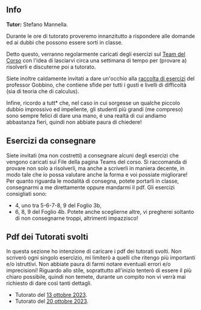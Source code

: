 ## Info

**Tutor:** Stefano Mannella.

Durante le ore di tutorato proveremo innanzitutto a rispondere alle domande ed ai dubbi che possono essere sorti in classe.

Detto questo, verranno regolarmente caricati degli esercizi sul [Team del Corso](https://teams.microsoft.com/l/channel/19%3AibLhiluIhUBAii4IoIkfpOMF4-BFw2et09NuoPRN82o1%40thread.tacv2/General?groupId=aced3eae-7db0-462e-a555-8a1e6e401922&tenantId=c7456b31-a220-47f5-be52-473828670aa1) con l'idea di lasciarvi circa una settimana di tempo per (provare a) risolverli e discuterne poi a tutorato. 

Siete inoltre caldamente invitati a dare un'occhio alla [raccolta di esercizi](https://pagine.dm.unipi.it/gobbino/Home_Page/ArchivioDidattico.html) del professor Gobbino, che contiene sfide per tutti i gusti e livelli di difficoltà (sia di teoria che di calculus).

Infine, ricordo a tutt* che, nel caso in cui sorgesse un qualche piccolo dubbio improssivo ed impellente, gli studenti più grandi (me compreso) sono sempre felici di dare una mano, é una realtà di cui andiamo abbastanza fieri, quindi non abbiate paura di chiedere!

## Esercizi da consegnare 

Siete invitati (ma non costretti) a consegnare alcuni degli esercizi che vengono caricati sui File della pagina Teams del corso. Si raccomanda di provare non solo a risolverli, ma anche a scriverli in maniera decente, in modo tale che io possa valutare anche la forma e voi possiate migliorare! Per quanto riguarda le modalità di consegna, potete portarli in classe, consegnarmi a me direttamente oppure mandarmi il pdf. Gli esercizi consigliati sono:
- 4, uno tra 5-6-7-8, 9 del Foglio 3b,
- 6, 8, 9 del Foglio 4b.
Potete anche sceglierne altre, vi pregherei soltanto di non consegnarne troppi, altrimenti impazzisco!

## Pdf dei Tutorati svolti

In questa sezione ho intenzione di caricare i pdf dei tutorati svolti. Non scriverò ogni singolo esercizio, mi limiterò a quelli che ritengo più importanti e/o istruttivi. Non abbiate paura di farmi notare eventuali errori e/o imprecisioni! Riguardo allo stile, soprattutto all'inizio tenterò di essere il più chiaro possibile, quindi non temete, durante un compito non vi verrà mai richiesto di dare così tanti dettagli. 

- Tutorato del [13 ottobre 2023](/TutoratoAnalisi13102023.pdf).
- Tutorato del [20 ottobre 2023](/TutoratoAnalisi2010.pdf).
